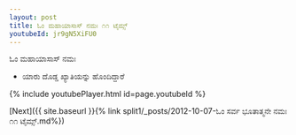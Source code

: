 ```yaml
---
layout: post
title: ಓಂ ಮಹಾಯಾಸಾಸ್ ನಮಃ ೧೧ ಟೈಮ್ಸ್
youtubeId: jr9gN5XiFU0
---
```

 
 
 ಓಂ ಮಹಾಯಾಸಾಸ್ ನಮಃ  
 
 -  ಯಾರು ದೊಡ್ಡ ಖ್ಯಾತಿಯನ್ನು ಹೊಂದಿದ್ದಾರೆ 
 
  
 
  
 
 
 
 
 
 


{% include youtubePlayer.html id=page.youtubeId %}
 
[Next]({{ site.baseurl }}{% link  split1/_posts/2012-10-07-ಓಂ ಸರ್ವ ಭೂತಾತ್ಮನೇ ನಮಃ ೧೧ ಟೈಮ್ಸ್.md%})
 
